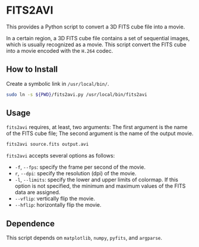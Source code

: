 # FITS2AVI
This provides a Python script to convert a 3D FITS cube file into a movie.

In a certain region, a 3D FITS cube file contains a set of sequential images,
which is usually recognized as a movie. This script convert the FITS cube into
a movie encoded with the `H.264` codec.

## How to Install
Create a symbolic link in `/usr/local/bin/`.

~~~sh
sudo ln -s ${PWD}/fits2avi.py /usr/local/bin/fits2avi
~~~


## Usage
`fits2avi` requires, at least, two arguments: The first argument is the name
of the FITS cube file; The second argument is the name of the output movie.

~~~sh
fits2avi source.fits output.avi
~~~

`fits2avi` accepts several options as follows:

- `-f`, `--fps`:
    specify the frame per second of the movie.
- `r`, `--dpi`:
    specify the resolution (dpi) of the movie.
- `-l`, `--limits`:
    specify the lower and upper limits of colormap. If this option is not
    specified, the minimum and maximum values of the FITS data are assigned.
- `--vflip`:
    vertically flip the movie.
- `--hflip`:
    horizontally flip the movie.


## Dependence
This script depends on `matplotlib`, `numpy`, `pyfits`, and `argparse`.
